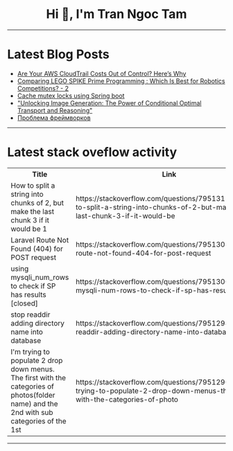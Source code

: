<h1 align="center">Hi 👋, I'm Tran Ngoc Tam</h1>

---

# Latest Blog Posts 
<!-- BLOG-POST-LIST:START -->
- [Are Your AWS CloudTrail Costs Out of Control? Here’s Why](https://dev.to/aws-builders/are-your-aws-cloudtrail-costs-out-of-control-heres-why-pn9)
- [Comparing LEGO SPIKE Prime Programming : Which Is Best for Robotics Competitions? - 2](https://dev.to/_ff41734170f7cc70ac79/comparing-lego-spike-prime-programming-which-is-best-for-robotics-competitions-2-3pb1)
- [Cache mutex locks using Spring boot](https://dev.to/prav_myls_3b497e599d01fde/cache-mutex-locks-using-spring-boot-3fk9)
- [&quot;Unlocking Image Generation: The Power of Conditional Optimal Transport and Reasoning&quot;](https://dev.to/gilles_hamelink_ea9ff7d93/unlocking-image-generation-the-power-of-conditional-optimal-transport-and-reasoning-45kn)
- [Проблема фреймворков](https://dev.to/ryzhpolsos/probliema-frieimvorkov-kd0)
<!-- BLOG-POST-LIST:END -->

---

# Latest stack oveflow activity
<table>
  <tr><th>Title</th><th>Link</th></tr>
  <!-- STACKOVERFLOW:START --><tr><td>How to split a string into chunks of 2, but make the last chunk 3 if it would be 1</td><td>https://stackoverflow.com/questions/79513120/how-to-split-a-string-into-chunks-of-2-but-make-the-last-chunk-3-if-it-would-be</td></tr><tr><td>Laravel Route Not Found &lpar;404&rpar; for POST request</td><td>https://stackoverflow.com/questions/79513082/laravel-route-not-found-404-for-post-request</td></tr><tr><td>using mysqli_num_rows to check if SP has results [closed]</td><td>https://stackoverflow.com/questions/79513007/using-mysqli-num-rows-to-check-if-sp-has-results</td></tr><tr><td>stop readdir adding directory name into database</td><td>https://stackoverflow.com/questions/79512948/stop-readdir-adding-directory-name-into-database</td></tr><tr><td>I&#39;m trying to populate 2 drop down menus. The first with the categories of photos&lpar;folder name&rpar; and the 2nd with sub categories of the 1st</td><td>https://stackoverflow.com/questions/79512905/im-trying-to-populate-2-drop-down-menus-the-first-with-the-categories-of-photo</td></tr><!-- STACKOVERFLOW:END -->
</table>

---



